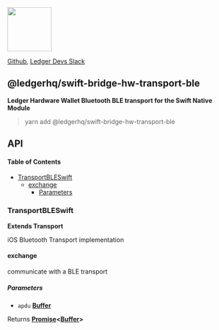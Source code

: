 <img src="https://user-images.githubusercontent.com/211411/34776833-6f1ef4da-f618-11e7-8b13-f0697901d6a8.png" height="100" />

[Github](https://github.com/LedgerHQ/ledgerjs/),
[Ledger Devs Slack](https://ledger-dev.slack.com/)

## @ledgerhq/swift-bridge-hw-transport-ble

**Ledger Hardware Wallet Bluetooth BLE transport for the Swift Native Module**

> yarn add @ledgerhq/swift-bridge-hw-transport-ble

## API

<!-- Generated by documentation.js. Update this documentation by updating the source code. -->

#### Table of Contents

- [TransportBLESwift](#TransportBLESwift)
  - [exchange](#exchange)
    - [Parameters](#parameters)

### TransportBLESwift

**Extends Transport**

iOS Bluetooth Transport implementation

#### exchange

communicate with a BLE transport

##### Parameters

- `apdu` **[Buffer](https://nodejs.org/api/buffer.html)**

Returns **[Promise](https://developer.mozilla.org/docs/Web/JavaScript/Reference/Global_Objects/Promise)<[Buffer](https://nodejs.org/api/buffer.html)>**
